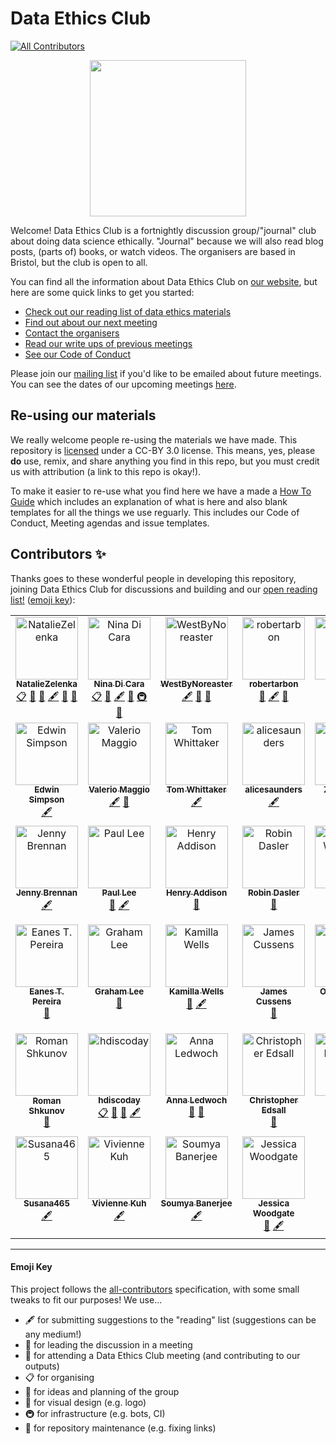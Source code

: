 # Data Ethics Club
<!-- ALL-CONTRIBUTORS-BADGE:START - Do not remove or modify this section -->
[![All Contributors](https://img.shields.io/badge/all_contributors-39-orange.svg?style=flat-square)](#contributors-)
<!-- ALL-CONTRIBUTORS-BADGE:END -->
<p align="center">
  <img height=250 src="site/images/logo.png">
</p>

Welcome! Data Ethics Club is a fortnightly discussion group/"journal" club about doing data science ethically. "Journal" because we will also read blog posts, (parts of) books, or watch videos. 
The organisers are based in Bristol, but the club is open to all. 

You can find all the information about Data Ethics Club on [our website](https://dataethicsclub.com/index.html), but here are some quick links to get you started:  
* [Check out our reading list of data ethics materials](https://dataethicsclub.com/reading-list.html)
* [Find out about our next meeting](https://dataethicsclub.com/join_in/meetings/next-meeting.html)
* [Contact the organisers](https://dataethicsclub.com/contact.html)
* [Read our write ups of previous meetings](https://dataethicsclub.com/write_ups/write-ups.html)
* [See our Code of Conduct](https://dataethicsclub.com/join_in/code-of-conduct.html)

Please join our [mailing list](https://dataethicsclub.com/mailing-list.html) if you'd like to be emailed about future meetings. You can see the dates of our upcoming meetings [here](https://dataethicsclub.com/join_in/join_in.html#upcoming-meetings).

## Re-using our materials
We really welcome people re-using the materials we have made. This repository is [licensed](LICENSE.md) under a CC-BY 3.0 license. This means, yes, please **do** use, remix, and share anything you find in this repo, but you must credit us with attribution (a link to this repo is okay!).  

To make it easier to re-use what you find here we have a made a [How To Guide](https://dataethicsclub.com/how_to/reuse_dec.html) which includes an explanation of what is here and also blank templates for all the things we use reguarly. This includes our Code of Conduct, Meeting agendas and issue templates. 


## Contributors ✨

Thanks goes to these wonderful people in developing this repository, joining Data Ethics Club for discussions and building and our [open reading list!](https://dataethicsclub.com/reading-list.html) ([emoji key](#emoji-key)):

<!-- ALL-CONTRIBUTORS-LIST:START - Do not remove or modify this section -->
<!-- prettier-ignore-start -->
<!-- markdownlint-disable -->
<table>
  <tbody>
    <tr>
      <td align="center" valign="top" width="14.28%"><a href="https://github.com/NatalieZelenka"><img src="https://avatars1.githubusercontent.com/u/17617308?v=4?s=100" width="100px;" alt="NatalieZelenka"/><br /><sub><b>NatalieZelenka</b></sub></a><br /><a href="#eventOrganizing-NatalieZelenka" title="Event Organizing">📋</a> <a href="#ideas-NatalieZelenka" title="Ideas, Planning, & Feedback">🤔</a> <a href="#design-NatalieZelenka" title="Design">🎨</a> <a href="#content-NatalieZelenka" title="Content">🖋</a> <a href="#question-NatalieZelenka" title="Answering Questions">💬</a> <a href="#blog-NatalieZelenka" title="Blogposts">📝</a></td>
      <td align="center" valign="top" width="14.28%"><a href="https://github.com/ninadicara"><img src="https://avatars1.githubusercontent.com/u/44364127?v=4?s=100" width="100px;" alt="Nina Di Cara"/><br /><sub><b>Nina Di Cara</b></sub></a><br /><a href="#eventOrganizing-ninadicara" title="Event Organizing">📋</a> <a href="#ideas-ninadicara" title="Ideas, Planning, & Feedback">🤔</a> <a href="#content-ninadicara" title="Content">🖋</a> <a href="#question-ninadicara" title="Answering Questions">💬</a> <a href="#infra-ninadicara" title="Infrastructure (Hosting, Build-Tools, etc)">🚇</a> <a href="#blog-ninadicara" title="Blogposts">📝</a></td>
      <td align="center" valign="top" width="14.28%"><a href="https://github.com/mtwest2718"><img src="https://avatars2.githubusercontent.com/u/8397376?v=4?s=100" width="100px;" alt="WestByNoreaster"/><br /><sub><b>WestByNoreaster</b></sub></a><br /><a href="#content-mtwest2718" title="Content">🖋</a> <a href="#question-mtwest2718" title="Answering Questions">💬</a> <a href="#blog-mtwest2718" title="Blogposts">📝</a></td>
      <td align="center" valign="top" width="14.28%"><a href="https://github.com/RobertArbon"><img src="https://avatars0.githubusercontent.com/u/7603520?v=4?s=100" width="100px;" alt="robertarbon"/><br /><sub><b>robertarbon</b></sub></a><br /><a href="#design-robertarbon" title="Design">🎨</a> <a href="#content-robertarbon" title="Content">🖋</a> <a href="#blog-robertarbon" title="Blogposts">📝</a></td>
      <td align="center" valign="top" width="14.28%"><img src="?s=100" width="100px;" alt="Valentina Ragni"/><br /><sub><b>Valentina Ragni</b></sub><br /><a href="#content" title="Content">🖋</a></td>
      <td align="center" valign="top" width="14.28%"><a href="http://milliams.com"><img src="https://avatars2.githubusercontent.com/u/61316?v=4?s=100" width="100px;" alt="Matt Williams"/><br /><sub><b>Matt Williams</b></sub></a><br /><a href="#content-milliams" title="Content">🖋</a></td>
      <td align="center" valign="top" width="14.28%"><a href="http://www.bristol.ac.uk/engineering/people/miranda-j-mowbray/overview.html"><img src="?s=100" width="100px;" alt="Miranda Mowbray"/><br /><sub><b>Miranda Mowbray</b></sub></a><br /><a href="#content" title="Content">🖋</a> <a href="#blog" title="Blogposts">📝</a></td>
    </tr>
    <tr>
      <td align="center" valign="top" width="14.28%"><a href="https://www.informatik.tu-darmstadt.de/ukp/ukp_home/staff_ukp/index.en.jsp"><img src="https://avatars1.githubusercontent.com/u/6043987?v=4?s=100" width="100px;" alt="Edwin Simpson"/><br /><sub><b>Edwin Simpson</b></sub></a><br /><a href="#content-edwinrobots" title="Content">🖋</a></td>
      <td align="center" valign="top" width="14.28%"><a href="http://dynamicgenetics.org"><img src="https://avatars0.githubusercontent.com/u/1908453?v=4?s=100" width="100px;" alt="Valerio Maggio"/><br /><sub><b>Valerio Maggio</b></sub></a><br /><a href="#content-leriomaggio" title="Content">🖋</a> <a href="#blog-leriomaggio" title="Blogposts">📝</a></td>
      <td align="center" valign="top" width="14.28%"><a href="https://blog.burges-salmon.com/u/102g2vz/tom-whittaker"><img src="https://www.burges-salmon.com/-/media/images/profile-images/tom-whittaker.jpg?s=100" width="100px;" alt="Tom Whittaker"/><br /><sub><b>Tom Whittaker</b></sub></a><br /><a href="#content" title="Content">🖋</a></td>
      <td align="center" valign="top" width="14.28%"><a href="https://github.com/alicesaunders"><img src="https://avatars.githubusercontent.com/u/75491236?v=4?s=100" width="100px;" alt="alicesaunders"/><br /><sub><b>alicesaunders</b></sub></a><br /><a href="#content-alicesaunders" title="Content">🖋</a></td>
      <td align="center" valign="top" width="14.28%"><a href="https://philosopher-analyst.netlify.app/"><img src="https://avatars.githubusercontent.com/u/39963221?v=4?s=100" width="100px;" alt="Zoë Turner"/><br /><sub><b>Zoë Turner</b></sub></a><br /><a href="#content-Lextuga007" title="Content">🖋</a> <a href="#maintenance-Lextuga007" title="Maintenance">🚧</a> <a href="#blog-Lextuga007" title="Blogposts">📝</a></td>
      <td align="center" valign="top" width="14.28%"><a href="https://github.com/orchid00"><img src="https://avatars.githubusercontent.com/u/9795785?v=4?s=100" width="100px;" alt="Paula Andrea Martinez"/><br /><sub><b>Paula Andrea Martinez</b></sub></a><br /><a href="#content-orchid00" title="Content">🖋</a> <a href="#maintenance-orchid00" title="Maintenance">🚧</a> <a href="#blog-orchid00" title="Blogposts">📝</a></td>
      <td align="center" valign="top" width="14.28%"><a href="https://github.com/vairylein"><img src="https://avatars.githubusercontent.com/u/1439220?v=4?s=100" width="100px;" alt="Vanessa Hanschke"/><br /><sub><b>Vanessa Hanschke</b></sub></a><br /><a href="#content-vairylein" title="Content">🖋</a> <a href="#blog-vairylein" title="Blogposts">📝</a> <a href="#question-vairylein" title="Answering Questions">💬</a></td>
    </tr>
    <tr>
      <td align="center" valign="top" width="14.28%"><a href="http://jennybrennan.com"><img src="https://avatars.githubusercontent.com/u/7014476?v=4?s=100" width="100px;" alt="Jenny Brennan"/><br /><sub><b>Jenny Brennan</b></sub></a><br /><a href="#content-JennyBrennan" title="Content">🖋</a></td>
      <td align="center" valign="top" width="14.28%"><a href="https://senseoffairness.blog/"><img src="?s=100" width="100px;" alt="Paul Lee"/><br /><sub><b>Paul Lee</b></sub></a><br /><a href="#blog" title="Blogposts">📝</a> <a href="#content" title="Content">🖋</a></td>
      <td align="center" valign="top" width="14.28%"><a href="https://github.com/henryaddison"><img src="https://avatars.githubusercontent.com/u/49613?v=4?s=100" width="100px;" alt="Henry Addison"/><br /><sub><b>Henry Addison</b></sub></a><br /><a href="#blog-henryaddison" title="Blogposts">📝</a></td>
      <td align="center" valign="top" width="14.28%"><a href="https://github.com/daslerr"><img src="https://avatars.githubusercontent.com/u/3181623?v=4?s=100" width="100px;" alt="Robin Dasler"/><br /><sub><b>Robin Dasler</b></sub></a><br /><a href="#blog-daslerr" title="Blogposts">📝</a></td>
      <td align="center" valign="top" width="14.28%"><a href="https://github.com/fuyu00"><img src="https://avatars.githubusercontent.com/u/45471612?v=4?s=100" width="100px;" alt="Adriano Winterton"/><br /><sub><b>Adriano Winterton</b></sub></a><br /><a href="#blog-fuyu00" title="Blogposts">📝</a></td>
      <td align="center" valign="top" width="14.28%"><a href="https://github.com/altanner"><img src="https://avatars.githubusercontent.com/u/8190834?v=4?s=100" width="100px;" alt="Al Tanner"/><br /><sub><b>Al Tanner</b></sub></a><br /><a href="#ideas-altanner" title="Ideas, Planning, & Feedback">🤔</a> <a href="#blog-altanner" title="Blogposts">📝</a></td>
      <td align="center" valign="top" width="14.28%"><a href="https://www.mcts.tum.de/en/people/christina-hitrova/"><img src="?s=100" width="100px;" alt="Christina Hitrova"/><br /><sub><b>Christina Hitrova</b></sub></a><br /><a href="#blog" title="Blogposts">📝</a></td>
    </tr>
    <tr>
      <td align="center" valign="top" width="14.28%"><a href="https://www.linkedin.com/in/eanes-pereira-987580111/"><img src="?s=100" width="100px;" alt="Eanes T. Pereira"/><br /><sub><b>Eanes T. Pereira</b></sub></a><br /><a href="#blog" title="Blogposts">📝</a></td>
      <td align="center" valign="top" width="14.28%"><a href="https://github.com/iamleeg"><img src="https://avatars.githubusercontent.com/u/237254?v=4?s=100" width="100px;" alt="Graham Lee"/><br /><sub><b>Graham Lee</b></sub></a><br /><a href="#blog-iamleeg" title="Blogposts">📝</a></td>
      <td align="center" valign="top" width="14.28%"><a href="https://www.linkedin.com/in/kamilla-wells/"><img src="?s=100" width="100px;" alt="Kamilla Wells"/><br /><sub><b>Kamilla Wells</b></sub></a><br /><a href="#blog" title="Blogposts">📝</a> <a href="#content" title="Content">🖋</a></td>
      <td align="center" valign="top" width="14.28%"><a href="https://jcussens.github.io/"><img src="https://avatars.githubusercontent.com/u/72010003?v=4?s=100" width="100px;" alt="James Cussens"/><br /><sub><b>James Cussens</b></sub></a><br /><a href="#blog-jcussens" title="Blogposts">📝</a></td>
      <td align="center" valign="top" width="14.28%"><a href="https://twitter.com/Ola_Michalec"><img src="?s=100" width="100px;" alt="Ola Michalec"/><br /><sub><b>Ola Michalec</b></sub></a><br /><a href="#blog" title="Blogposts">📝</a></td>
      <td align="center" valign="top" width="14.28%"><a href="https://research-information.bris.ac.uk/en/persons/sergio-araujo-estrada"><img src="?s=100" width="100px;" alt="Sergio A. Araujo-Estrada"/><br /><sub><b>Sergio A. Araujo-Estrada</b></sub></a><br /><a href="#blog" title="Blogposts">📝</a></td>
      <td align="center" valign="top" width="14.28%"><a href="https://twitter.com/TessaDarbyshire"><img src="?s=100" width="100px;" alt="Tessa Darbyshire"/><br /><sub><b>Tessa Darbyshire</b></sub></a><br /><a href="#blog" title="Blogposts">📝</a></td>
    </tr>
    <tr>
      <td align="center" valign="top" width="14.28%"><img src="?s=100" width="100px;" alt="Roman Shkunov"/><br /><sub><b>Roman Shkunov</b></sub><br /><a href="#blog" title="Blogposts">📝</a></td>
      <td align="center" valign="top" width="14.28%"><a href="https://github.com/HDiscoDay"><img src="https://avatars.githubusercontent.com/u/85741581?v=4?s=100" width="100px;" alt="hdiscoday"/><br /><sub><b>hdiscoday</b></sub></a><br /><a href="#eventOrganizing-hdiscoday" title="Event Organizing">📋</a> <a href="#blog-hdiscoday" title="Blogposts">📝</a> <a href="#ideas-hdiscoday" title="Ideas, Planning, & Feedback">🤔</a> <a href="#content-hdiscoday" title="Content">🖋</a></td>
      <td align="center" valign="top" width="14.28%"><a href="https://github.com/annaledwoch"><img src="https://avatars.githubusercontent.com/u/33446801?v=4?s=100" width="100px;" alt="Anna Ledwoch"/><br /><sub><b>Anna Ledwoch</b></sub></a><br /><a href="#maintenance-annaledwoch" title="Maintenance">🚧</a> <a href="#blog-annaledwoch" title="Blogposts">📝</a></td>
      <td align="center" valign="top" width="14.28%"><a href="https://github.com/christopheredsall"><img src="https://avatars.githubusercontent.com/u/1021204?v=4?s=100" width="100px;" alt="Christopher Edsall"/><br /><sub><b>Christopher Edsall</b></sub></a><br /><a href="#maintenance-christopheredsall" title="Maintenance">🚧</a></td>
      <td align="center" valign="top" width="14.28%"><a href="https://www.linkedin.com/in/radclyffe/"><img src="https://images.ctfassets.net/szn9nm41s0l0/48gcxCqGc8MT3IzUGUsnwT/90d3e1a06e0b8b1ecfa7b54792a1c55e/Ellipse_1.png?w=150&h=151&q=50&fm=webp?s=100" width="100px;" alt="Charles Radclyffe"/><br /><sub><b>Charles Radclyffe</b></sub></a><br /><a href="#content" title="Content">🖋</a> <a href="#ideas" title="Ideas, Planning, & Feedback">🤔</a></td>
      <td align="center" valign="top" width="14.28%"><a href="https://bandism.net/"><img src="https://avatars.githubusercontent.com/u/22633385?v=4?s=100" width="100px;" alt="Ikko Ashimine"/><br /><sub><b>Ikko Ashimine</b></sub></a><br /><a href="#content-eltociear" title="Content">🖋</a></td>
      <td align="center" valign="top" width="14.28%"><a href="https://github.com/bengcooper"><img src="https://avatars.githubusercontent.com/u/3008392?v=4?s=100" width="100px;" alt="Ben Cooper"/><br /><sub><b>Ben Cooper</b></sub></a><br /><a href="#content-bengcooper" title="Content">🖋</a></td>
    </tr>
    <tr>
      <td align="center" valign="top" width="14.28%"><a href="https://github.com/Susana465"><img src="https://avatars.githubusercontent.com/u/73224467?v=4?s=100" width="100px;" alt="Susana465"/><br /><sub><b>Susana465</b></sub></a><br /><a href="#content-Susana465" title="Content">🖋</a></td>
      <td align="center" valign="top" width="14.28%"><a href="https://www.bristol.ac.uk/people/person/Vivienne-Kuh-3265cd07-2fb1-45ab-81fb-16dd4c1953d4/"><img src="?s=100" width="100px;" alt="Vivienne Kuh"/><br /><sub><b>Vivienne Kuh</b></sub></a><br /><a href="#content" title="Content">🖋</a></td>
      <td align="center" valign="top" width="14.28%"><a href="https://sites.google.com/site/neelsoumya/"><img src="https://avatars.githubusercontent.com/u/2981775?v=4?s=100" width="100px;" alt="Soumya Banerjee"/><br /><sub><b>Soumya Banerjee</b></sub></a><br /><a href="#content-neelsoumya" title="Content">🖋</a></td>
      <td align="center" valign="top" width="14.28%"><a href="http://www.linkedin.com/in/jessica-woodgate"><img src="https://avatars.githubusercontent.com/u/45073537?v=4?s=100" width="100px;" alt="Jessica Woodgate"/><br /><sub><b>Jessica Woodgate</b></sub></a><br /><a href="#ideas-jess-mw" title="Ideas, Planning, & Feedback">🤔</a> <a href="#content-jess-mw" title="Content">🖋</a></td>
    </tr>
  </tbody>
</table>

<!-- markdownlint-restore -->
<!-- prettier-ignore-end -->

<!-- ALL-CONTRIBUTORS-LIST:END -->

---
#### Emoji Key
This project follows the [all-contributors](https://github.com/all-contributors/all-contributors) specification, with some small tweaks to fit our purposes!  We use...  
+ 🖋  for submitting suggestions to the "reading" list (suggestions can be any medium!)
+ 💬  for leading the discussion in a meeting  
+ 📝  for attending a Data Ethics Club meeting (and contributing to our outputs)
+ 📋  for organising  
+ 🤔  for ideas and planning of the group
+ 🎨  for visual design (e.g. logo)
+ 🚇  for infrastructure (e.g. bots, CI)
+ 🚧  for repository maintenance (e.g. fixing links)
